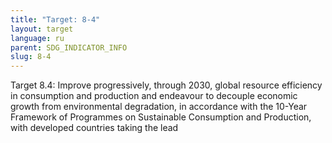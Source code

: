 ```yaml
---
title: "Target: 8-4"
layout: target
language: ru
parent: SDG_INDICATOR_INFO
slug: 8-4
---
```

Target 8.4: Improve progressively, through 2030, global resource efficiency in consumption and production and endeavour to decouple economic growth from environmental degradation, in accordance with the 10-Year Framework of Programmes on Sustainable Consumption and Production, with developed countries taking the lead